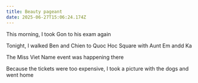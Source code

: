 ```yaml
---
title: Beauty pageant
date: 2025-06-27T15:06:24.174Z
---
```


This morning, I took Gon to his exam again

Tonight, I walked Ben and Chien to Quoc Hoc Square with Aunt Em andd Ka

The Miss Viet Name event was happening there

Because the tickets were too expensive, I took a picture with the dogs and went home
